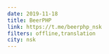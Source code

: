 ```yaml
---
date: 2019-11-18
title: BeerPHP
link: https://t.me/beerphp_nsk
filters: offline,translation
city: nsk
---
```

